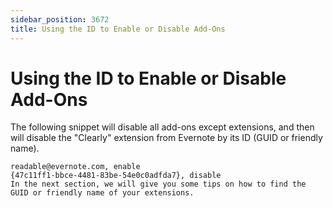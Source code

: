 ```yaml
---
sidebar_position: 3672
title: Using the ID to Enable or Disable Add-Ons
---
```


# Using the ID to Enable or Disable Add-Ons

The following snippet will disable all add-ons except extensions, and then will disable the "Clearly" extension from Evernote by its ID (GUID or friendly name).

```
readable@evernote.com, enable  
{47c11ff1-bbce-4481-83be-54e0c0adfda7}, disable  
In the next section, we will give you some tips on how to find the GUID or friendly name of your extensions.
```
